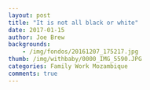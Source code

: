 ```yaml
---
layout: post
title: "It is not all black or white"
date: 2017-01-15
author: Joe Brew
backgrounds:
    - /img/fondos/20161207_175217.jpg
thumb: /img/withbaby/0000_IMG_5590.JPG
categories: Family Work Mozambique
comments: true
---
```

